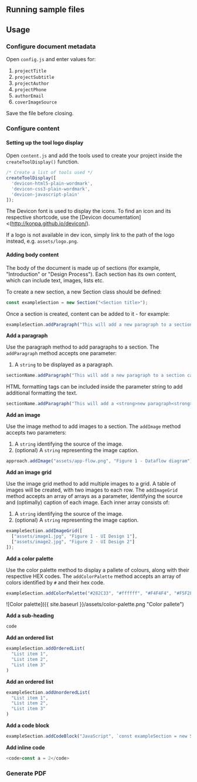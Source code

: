 ## Running sample files

## Usage
### Configure document metadata
Open `config.js` and enter values for:

1. `projectTitle`
2. `projectSubtitle`
3. `projectAuthor`
4. `projectPhone`
5. `authorEmail`
6. `coverImageSource`

Save the file before closing.

### Configure content
#### Setting up the tool logo display
Open `content.js` and add the tools used to create your project inside the `createToolDisplay()` function.

```javascript
/* Create a list of tools used */
createToolDisplay([
  'devicon-html5-plain-wordmark',
  'devicon-css3-plain-wordmark',
  'devicon-javascript-plain'
]);
```

The Devicon font is used to display the icons. To find an icon and its respective shortcode, use the [Devicon documentation]<(http://konpa.github.io/devicon/).

If a logo is not available in dev icon, simply link to the path of the logo instead, e.g. `assets/logo.png`.

#### Adding body content
The body of the document is made up of sections (for example, "Introduction" or "Design Process"). Each section has its own content, which can include text, images, lists etc.

To create a new section, a new Section class should be defined:
```javascript
const exampleSection = new Section("<Section title>");
```

Once a section is created, content can be added to it - for example:
```javascript
exampleSection.addParagraph("This will add a new paragraph to a section called exampleSection.");
```

**Add a paragraph**

Use the paragraph method to add paragraphs to a section. The `addParagraph` method accepts one parameter:
1. A `string` to be displayed as a paragraph.

```javascript
sectionName.addParagraph("This will add a new paragraph to a section called sectionName.");
```

HTML formatting tags can be included inside the parameter string to add additional formatting the text.

```javascript
sectionName.addParagraph("This will add a <strong>new paragraph<strong> with <e>additional</e> formatting.");
```

**Add an image**

Use the image method to add images to a section. The `addImage` method accepts two parameters:
1. A `string` identifying the source of the image.
2. (optional) A `string` representing the image caption.

```javascript
approach.addImage("assets/app-flow.png", "Figure 1 - Dataflow diagram");
```

**Add an image grid**

Use the image grid method to add multiple images to a grid. A table of images will be created, with two images to each row. The `addImageGrid` method accepts an array of arrays as a parameter, identifying the source and (optimally) caption of each image.
Each inner array consists of:
1. A `string` identifying the source of the image.
2. (optional) A `string` representing the image caption.

```javascript
exampleSection.addImageGrid([
  ["assets/image1.jpg", "Figure 1 - UI Design 1"],
  ["assets/image2.jpg", "Figure 2 - UI Design 2"]
]);
```

**Add a color palette**

Use the color palette method to display a pallete of colours, along with their respective HEX codes.
The `addColorPalette` method accepts an array of colors identified by `#` and their hex code.

```javascript
exampleSection.addColorPalette("#282C33", "#ffffff", "#F4F4F4", "#F5F2F0");
```

![Color palette]({{ site.baseurl }}/assets/color-palette.png "Color pallete")

**Add a sub-heading**

```javascript
code
```

**Add an ordered list**

```javascript
exampleSection.addOrderedList(
  "List item 1",
  "List item 2",
  "List item 3"
)
```

**Add an ordered list**

```javascript
exampleSection.addUnorderedList(
  "List item 1",
  "List item 2",
  "List item 3"
)
```

**Add a code block**

```javascript
exampleSection.addCodeBlock("JavaScript", `const exampleSection = new Section("Example Section");`);
```

**Add inline code**

```javascript
<code>const a = 2</code>
```

### Generate PDF
